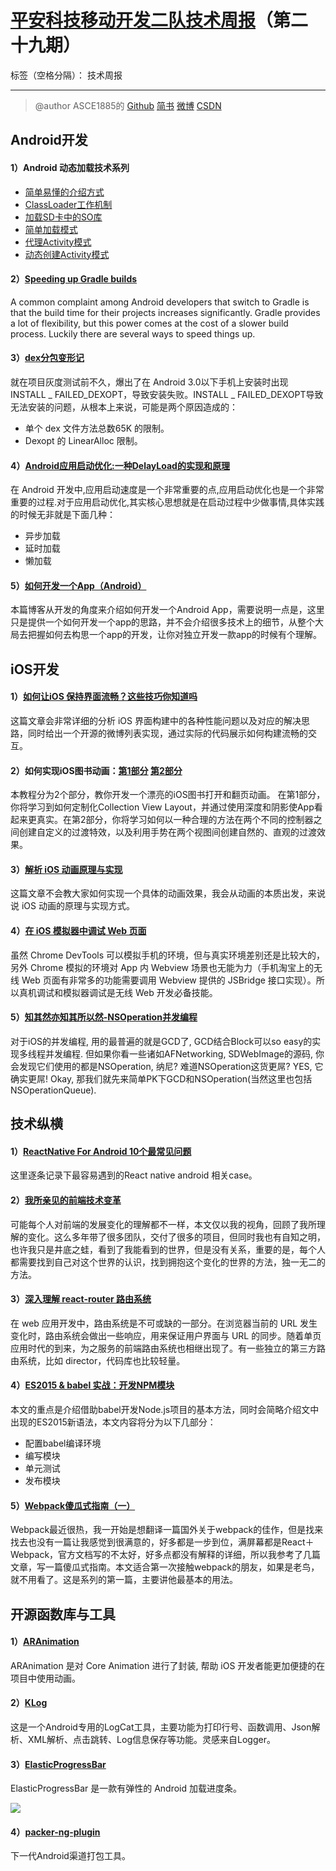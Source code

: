 # [平安科技移动开发二队技术周报](https://github.com/PaicHyperionDev/MobileDevWeekly)（第二十九期）

标签（空格分隔）： 技术周报

---

> @author ASCE1885的 [Github](https://github.com/ASCE1885)  [简书](http://www.jianshu.com/users/4ef984470da8/latest_articles) [微博](http://weibo.com/asce885/profile?rightmod=1&wvr=6&mod=personinfo) [CSDN](http://blog.csdn.net/asce1885)

## Android开发

#### 1）Android 动态加载技术系列

* [简单易懂的介绍方式](http://segmentfault.com/a/1190000004062866)
* [ClassLoader工作机制](http://segmentfault.com/a/1190000004062880)
* [加载SD卡中的SO库](http://segmentfault.com/a/1190000004062899)
* [简单加载模式](http://segmentfault.com/a/1190000004062952)
* [代理Activity模式](http://segmentfault.com/a/1190000004062972)
* [动态创建Activity模式](http://segmentfault.com/a/1190000004077469)

#### 2）[Speeding up Gradle builds](http://kevinpelgrims.com/blog/2015/06/11/speeding-up-your-gradle-builds/)

A common complaint among Android developers that switch to Gradle is that the build time for their projects increases significantly. Gradle provides a lot of flexibility, but this power comes at the cost of a slower build process. Luckily there are several ways to speed things up.

#### 3）[dex分包变形记](http://bugly.qq.com/bbs/forum.php?mod=viewthread&tid=193)

就在项目灰度测试前不久，爆出了在 Android 3.0以下手机上安装时出现 INSTALL _ FAILED_DEXOPT，导致安装失败。INSTALL _ FAILED_DEXOPT导致无法安装的问题，从根本上来说，可能是两个原因造成的：

* 单个 dex 文件方法总数65K 的限制。
* Dexopt 的 LinearAlloc 限制。

#### 4）[Android应用启动优化:一种DelayLoad的实现和原理](http://www.androidperformance.com/2015/11/18/Android-app-lunch-optimize-delay-load.html)

在 Android 开发中,应用启动速度是一个非常重要的点,应用启动优化也是一个非常重要的过程.对于应用启动优化,其实核心思想就是在启动过程中少做事情,具体实践的时候无非就是下面几种：

* 异步加载
* 延时加载
* 懒加载

#### 5）[如何开发一个App（Android）](http://blog.csdn.net/wwj_748/article/details/50088959)

本篇博客从开发的角度来介绍如何开发一个Android App，需要说明一点是，这里只是提供一个如何开发一个app的思路，并不会介绍很多技术上的细节，从整个大局去把握如何去构思一个app的开发，让你对独立开发一款app的时候有个理解。


## iOS开发

#### 1）[如何让iOS 保持界面流畅？这些技巧你知道吗](http://www.cocoachina.com/ios/20151130/14477.html)

这篇文章会非常详细的分析 iOS 界面构建中的各种性能问题以及对应的解决思路，同时给出一个开源的微博列表实现，通过实际的代码展示如何构建流畅的交互。

#### 2）如何实现iOS图书动画：[第1部分](http://www.devtf.cn/?p=1127)  [第2部分](http://www.devtf.cn/?p=1129)

本教程分为2个部分，教你开发一个漂亮的iOS图书打开和翻页动画。
在第1部分，你将学习到如何定制化Collection View Layout，并通过使用深度和阴影使App看起来更真实。在第2部分，你将学习如何以一种合理的方法在两个不同的控制器之间创建自定义的过渡特效，以及利用手势在两个视图间创建自然的、直观的过渡效果。

#### 3）[解析 iOS 动画原理与实现](http://www.jianshu.com/p/13c231b76594)

这篇文章不会教大家如何实现一个具体的动画效果，我会从动画的本质出发，来说说 iOS 动画的原理与实现方式。

#### 4）[在 iOS 模拟器中调试 Web 页面](http://www.cocoachina.com/webapp/20151126/14448.html)

虽然 Chrome DevTools 可以模拟手机的环境，但与真实环境差别还是比较大的，另外 Chrome 模拟的环境对 App 内 Webview 场景也无能为力（手机淘宝上的无线 Web 页面有非常多的功能需要调用 Webview 提供的 JSBridge 接口实现）。所以真机调试和模拟器调试是无线 Web 开发必备技能。

#### 5）[知其然亦知其所以然-NSOperation并发编程](http://www.jianshu.com/p/ebb3e42049fd)

对于iOS的并发编程, 用的最普遍的就是GCD了, GCD结合Block可以so easy的实现多线程并发编程. 但如果你看一些诸如AFNetworking, SDWebImage的源码, 你会发现它们使用的都是NSOperation, 纳尼? 难道NSOperation这货更屌? YES, 它确实更屌! Okay, 那我们就先来简单PK下GCD和NSOperation(当然这里也包括NSOperationQueue).

## 技术纵横

#### 1）[ReactNative For Android 10个最常见问题](https://github.com/yipengmu/ReactNative_Android_QA)

这里逐条记录下最容易遇到的React native android 相关case。

#### 2）[我所亲见的前端技术变革](http://zhuanlan.zhihu.com/fangtalk/20359442)

可能每个人对前端的发展变化的理解都不一样，本文仅以我的视角，回顾了我所理解的变化。这么多年带了很多团队，交付了很多的项目，但同时我也有自知之明，也许我只是井底之蛙，看到了我能看到的世界，但是没有关系，重要的是，每个人都需要找到自己对这个世界的认识，找到拥抱这个变化的世界的方法，独一无二的方法。

#### 3）[深入理解 react-router 路由系统](http://zhuanlan.zhihu.com/purerender/20381597)

在 web 应用开发中，路由系统是不可或缺的一部分。在浏览器当前的 URL 发生变化时，路由系统会做出一些响应，用来保证用户界面与 URL 的同步。随着单页应用时代的到来，为之服务的前端路由系统也相继出现了。有一些独立的第三方路由系统，比如 director，代码库也比较轻量。

#### 4）[ES2015 & babel 实战：开发NPM模块](http://morning.work/page/2015-11/es6-es7-develop-npm-module-using-babel.html)

本文的重点是介绍借助babel开发Node.js项目的基本方法，同时会简略介绍文中出现的ES2015新语法，本文内容将分为以下几部分：

* 配置babel编译环境
* 编写模块
* 单元测试
* 发布模块

#### 5）[Webpack傻瓜式指南（一）](http://zhuanlan.zhihu.com/FrontendMagazine/20367175)

Webpack最近很热，我一开始是想翻译一篇国外关于webpack的佳作，但是找来找去也没有一篇让我感觉到很满意的，好多都是一步到位，满屏幕都是React＋Webpack，官方文档写的不太好，好多点都没有解释的详细，所以我参考了几篇文章，写一篇傻瓜式指南。本文适合第一次接触webpack的朋友，如果是老鸟，就不用看了。这是系列的第一篇，主要讲他最基本的用法。


## 开源函数库与工具

#### 1）[ARAnimation](https://github.com/AugustRush/ARAnimation)

ARAnimation 是对 Core Animation 进行了封装, 帮助 iOS 开发者能更加便捷的在项目中使用动画。

#### 2）[KLog](https://github.com/ZhaoKaiQiang/KLog)

这是一个Android专用的LogCat工具，主要功能为打印行号、函数调用、Json解析、XML解析、点击跳转、Log信息保存等功能。灵感来自Logger。

#### 3）[ElasticProgressBar](https://github.com/michelelacorte/ElasticProgressBar)

ElasticProgressBar 是一款有弹性的 Android 加载进度条。

![](https://raw.githubusercontent.com/Tibolte/ElasticDownload/master/success.gif)

#### 4）[packer-ng-plugin](https://github.com/mcxiaoke/packer-ng-plugin)

下一代Android渠道打包工具。
